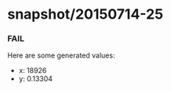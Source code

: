 # snapshot/20150714-25
<!-- Production begins at 2015-07-14T10:58:04 -->


### FAIL
Here are some generated values:

* x: 18926
* y: 0.13304

<!-- Production ends at 2015-07-14T10:58:04 -->

